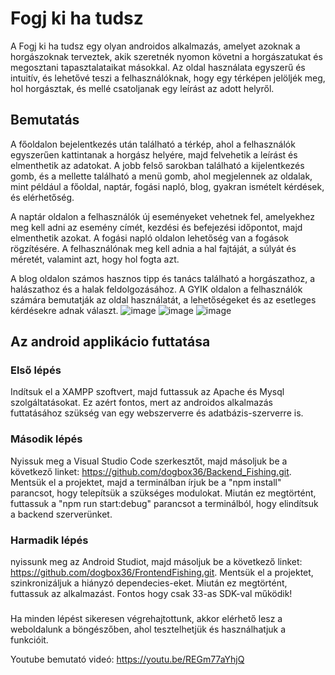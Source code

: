 # Fogj ki ha tudsz

A Fogj ki ha tudsz egy olyan androidos alkalmazás, amelyet azoknak a horgászoknak terveztek, akik szeretnék nyomon követni a horgászatukat és megosztani tapasztalataikat másokkal. Az oldal használata egyszerű és intuitív, és lehetővé teszi a felhasználóknak, hogy egy térképen jelöljék meg, hol horgásztak, és mellé csatoljanak egy leírást az adott helyről.

## Bemutatás

A főoldalon bejelentkezés után található a térkép, ahol a felhasználók egyszerűen kattintanak a horgász helyére, majd felvehetik a leírást és elmenthetik az adatokat. A jobb felső sarokban található a kijelentkezés gomb, és a mellette található a menü gomb, ahol megjelennek az oldalak, mint például a főoldal, naptár, fogási napló, blog, gyakran ismételt kérdések, és elérhetőség.




A naptár oldalon a felhasználók új eseményeket vehetnek fel, amelyekhez meg kell adni az esemény címét, kezdési és befejezési időpontot, majd elmenthetik azokat. A fogási napló oldalon lehetőség van a fogások rögzítésére. A felhasználónak meg kell adnia a hal fajtáját, a súlyát és méretét, valamint azt, hogy hol fogta azt.


A blog oldalon számos hasznos tipp és tanács található a horgászathoz, a halászathoz és a halak feldolgozásához. A GYIK oldalon a felhasználók számára bemutatják az oldal használatát, a lehetőségeket és az esetleges kérdésekre adnak választ.
![image](https://user-images.githubusercontent.com/112927855/235770629-3ae56f42-027e-417c-a744-8ac82bd15343.png)
![image](https://user-images.githubusercontent.com/112927855/235770728-edf782a9-3af9-454a-adf5-5ed5149862d4.png)
![image](https://user-images.githubusercontent.com/112927855/235770788-d427c376-e013-4699-b30a-7e2817a790c9.png)


## Az android applikácio futtatása

### Első lépés
Indítsuk el a XAMPP szoftvert, majd futtassuk az Apache és Mysql szolgáltatásokat. Ez azért fontos, mert az androidos alkalmazás futtatásához szükség van egy webszerverre és adatbázis-szerverre is.

### Második lépés

Nyissuk meg a Visual Studio Code szerkesztőt, majd másoljuk be a következő linket: https://github.com/dogbox36/Backend_Fishing.git. Mentsük el a projektet, majd a terminálban írjuk be a "npm install" parancsot, hogy telepítsük a szükséges modulokat. Miután ez megtörtént, futtassuk a "npm run start:debug" parancsot a terminálból, hogy elindítsuk a backend szerverünket.

### Harmadik lépés

nyissunk meg az Android Studiot, majd másoljuk be a következő linket: https://github.com/dogbox36/FrontendFishing.git. Mentsük el a projektet, szinkronizáljuk a hiányzó dependecies-eket. Miután ez megtörtént, futtassuk az alkalmazást. Fontos hogy csak 33-as SDK-val működik!

### 

Ha minden lépést sikeresen végrehajtottunk, akkor elérhető lesz a weboldalunk a böngészőben, ahol tesztelhetjük és használhatjuk a funkcióit.

Youtube bemutató videó: https://youtu.be/REGm77aYhjQ
